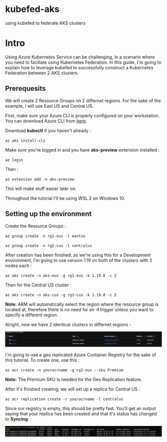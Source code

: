 # kubefed-aks
using kubefed to federate AKS clusters

# Intro
Using Azure Kubernetes Service can be challenging,
In a scenario where you need to faciliate using Kubernetes Federation.
In this guide, I'm going to explain how to leverage kubefed to successfully construct a Kubernetes Federation between 2 AKS clusters.

## Prerequesits

We will create 2 Resource Groups on 2 differnet regions.
For the sake of the example, I will use East US and Central US.

First, make sure your Azure CLI is properly configured on your workstation.
You can download Azure CLI from [here](https://docs.microsoft.com/en-us/cli/azure/install-azure-cli).

Download __kubectl__ if you haven't already :

`az aks install-cli`

Make sure you're logged in and you have __aks-preview__ extension installed :

`az login`

Then :

`az extension add -n aks-preview`

This will make stuff easier later on.

Throughout the tutorial I'll be using WSL 2 on Windows 10.

## Setting up the environment

Create the Resource Groups :

`az group create -n rg1-eus -l eastus`

`az group create -n rg2-cus -l centralus`

After creation has been finished, as we're using this for a Development environment,
I'm going to use version 1.19 on both of the clusters with 2 nodes each :

`az aks create -n aks-eus -g rg1-eus -k 1.19.0 -c 2`

Then for the Central US cluster :

`az aks create -n aks-cus -g rg2-cus -k 1.19.0 -c 2`

__Note__: ARM will automatically select the region where the resource group is located at, therefore there is no need for an __-l__ trigger unless you want to specify a different region.

Alright, now we have 2 identical clusters in differnet regions -

![2 AKS clusters](/images/1.png)

I'm going to use a geo replicated Azure Container Registry for the sake of this tutorial.
To create one, use this :

`az acr create -n youracrname -g rg1-eus --sku Premium`

__Note:__ The Premium SKU is needed for the Geo Replication feature.

After it's finished creating, we will set up a replica for Central US :

`az acr replication create -r youracrname -l centralus`

Since our registry is empty, this should be pretty fast.
You'll get an output saying that your replica has been created and that it's status has changed to __Syncing__:

![syncing replica](/images/2.png)
